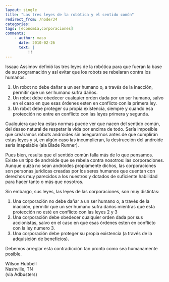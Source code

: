 ```yaml
---
layout: single
title: "Las tres leyes de la robótica y el sentido común"
redirect_from: /node/34
categories:
tags: [economía,corporaciones]
comments: 
    - author: vaso
      date: 2010-02-26
      text: |
          !!  
---
```

Issaac Assimov definió las tres leyes de la robótica para que fueran la base de su programación y así evitar que los robots se rebelaran contra los humanos.

1.  Un robot no debe dañar a un ser humano o, a través de la inacción, permitir que un ser humano sufra daños.
2.  Un robot debe obedecer cualquier orden dada por un ser humano, salvo en el caso en que esas órdenes esten en conflicto con la primera ley.
3.  Un robot debe proteger su propia existencia, siempre y cuando esa protección no entre en conflicto con las leyes primera y segunda.

Cualquiera que lea estas normas puede ver que nacen del sentido común, del deseo natural de respetar la vida por encima de todo. Sería imposible que creáramos robots androides sin asegurarnos antes de que cumplirán estas leyes y si, en algún caso las incumplieran, la destrucción del androide sería inapelable (ala Blade Runner).

Pues bien, resulta que el sentido común falla más de lo que pensamos. Existe un tipo de androide que se rebela contra nosotros: las corporaciones. Aunque quizá no sean androides propiamente dichos, las corporaciones son personas jurídicas creadas por los seres humanos que cuentan con derechos muy parecidos a los nuestros y dotados de suficiente habilidad para hacer tanto o más que nosotros.

Sin embargo, sus leyes, las leyes de las corporaciones, son muy distintas:

1.  Una corporación no debe dañar a un ser humano o, a través de la inacción, permitir que un ser humano sufra daños mientras que esta protección no esté en conflicto con las leyes 2 y 3
2.  Una corporación debe obedecer cualquier orden dada por sus accionistas, salvo en el caso en que esas órdenes esten en conflicto con la ley numero 3.
3.  Una corporación debe proteger su propia existencia (a través de la adquisición de beneficios).

Debemos arreglar esta contradicción tan pronto como sea humanamente posible.

Wilson Hubbell  
Nashville, TN  
(via Adbusters)
